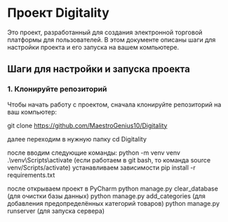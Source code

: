 # Проект Digitality

Это проект, разработанный для создания электронной торговой платформы для пользователей. В этом документе описаны шаги для настройки проекта и его запуска на вашем компьютере.

## Шаги для настройки и запуска проекта

### 1. Клонируйте репозиторий

Чтобы начать работу с проектом, сначала клонируйте репозиторий на ваш компьютер:

git clone https://github.com/MaestroGenius10/Digitality

далее переходим в нужную папку
cd Digitality

после вводим следующие команды:
python -m venv venv
.\venv\Scripts\activate (если работаем в git bash, то команда source venv/Scripts/activate)
устанавливаем зависимости
pip install -r requirements.txt

после открываем проект в PyCharm
python manage.py clear_database (для очистки базы данных)
python manage.py add_categories (для добавления предопределённых категорий товаров)
python manage.py runserver (для запуска сервера)




